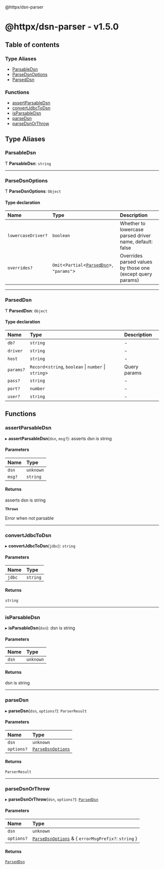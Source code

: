@httpx/dsn-parser

# @httpx/dsn-parser - v1.5.0

## Table of contents

### Type Aliases

- [ParsableDsn](README.md#parsabledsn)
- [ParseDsnOptions](README.md#parsedsnoptions)
- [ParsedDsn](README.md#parseddsn)

### Functions

- [assertParsableDsn](README.md#assertparsabledsn)
- [convertJdbcToDsn](README.md#convertjdbctodsn)
- [isParsableDsn](README.md#isparsabledsn)
- [parseDsn](README.md#parsedsn)
- [parseDsnOrThrow](README.md#parsedsnorthrow)

## Type Aliases

### ParsableDsn

Ƭ **ParsableDsn**: `string`

---

### ParseDsnOptions

Ƭ **ParseDsnOptions**: `Object`

#### Type declaration

| Name               | Type                                                                  | Description                                                |
| :----------------- | :-------------------------------------------------------------------- | :--------------------------------------------------------- |
| `lowercaseDriver?` | `boolean`                                                             | Whether to lowercase parsed driver name, default: false    |
| `overrides?`       | `Omit`\<`Partial`\<[`ParsedDsn`](README.md#parseddsn)\>, `"params"`\> | Overrides parsed values by those one (except query params) |

---

### ParsedDsn

Ƭ **ParsedDsn**: `Object`

#### Type declaration

| Name      | Type                                                    | Description  |
| :-------- | :------------------------------------------------------ | :----------- |
| `db?`     | `string`                                                | -            |
| `driver`  | `string`                                                | -            |
| `host`    | `string`                                                | -            |
| `params?` | `Record`\<`string`, `boolean` \| `number` \| `string`\> | Query params |
| `pass?`   | `string`                                                | -            |
| `port?`   | `number`                                                | -            |
| `user?`   | `string`                                                | -            |

## Functions

### assertParsableDsn

▸ **assertParsableDsn**(`dsn`, `msg?`): asserts dsn is string

#### Parameters

| Name   | Type      |
| :----- | :-------- |
| `dsn`  | `unknown` |
| `msg?` | `string`  |

#### Returns

asserts dsn is string

**`Throws`**

Error when not parsable

---

### convertJdbcToDsn

▸ **convertJdbcToDsn**(`jdbc`): `string`

#### Parameters

| Name   | Type     |
| :----- | :------- |
| `jdbc` | `string` |

#### Returns

`string`

---

### isParsableDsn

▸ **isParsableDsn**(`dsn`): dsn is string

#### Parameters

| Name  | Type      |
| :---- | :-------- |
| `dsn` | `unknown` |

#### Returns

dsn is string

---

### parseDsn

▸ **parseDsn**(`dsn`, `options?`): `ParserResult`

#### Parameters

| Name       | Type                                           |
| :--------- | :--------------------------------------------- |
| `dsn`      | `unknown`                                      |
| `options?` | [`ParseDsnOptions`](README.md#parsedsnoptions) |

#### Returns

`ParserResult`

---

### parseDsnOrThrow

▸ **parseDsnOrThrow**(`dsn`, `options?`): [`ParsedDsn`](README.md#parseddsn)

#### Parameters

| Name       | Type                                                                              |
| :--------- | :-------------------------------------------------------------------------------- |
| `dsn`      | `unknown`                                                                         |
| `options?` | [`ParseDsnOptions`](README.md#parsedsnoptions) & \{ `errorMsgPrefix?`: `string` } |

#### Returns

[`ParsedDsn`](README.md#parseddsn)
